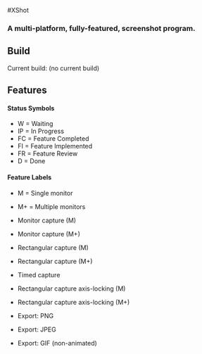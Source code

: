 #XShot
### A multi-platform, fully-featured, screenshot program.

## Build
Current build: (no current build)

## Features

#### Status Symbols
- W = Waiting
- IP = In Progress
- FC = Feature Completed
- FI = Feature Implemented
- FR = Feature Review
- D = Done

#### Feature Labels
- M = Single monitor
- M+ = Multiple monitors

- Monitor capture (M)
- Monitor capture (M+)
- Rectangular capture (M)
- Rectangular capture (M+)
- Timed capture
- Rectangular capture axis-locking (M)
- Rectangular capture axis-locking (M+)
- Export: PNG
- Export: JPEG
- Export: GIF (non-animated)